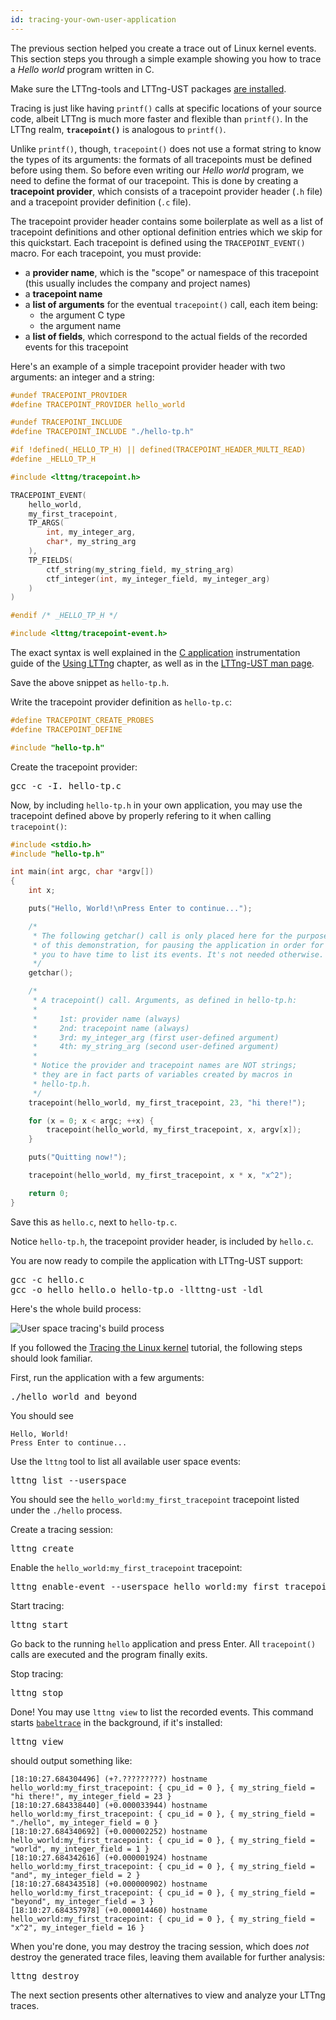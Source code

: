 ```yaml
---
id: tracing-your-own-user-application
---
```


The previous section helped you create a trace out of Linux kernel events.
This section steps you through a simple example showing you how to trace
a _Hello world_ program written in C.

Make sure the LTTng-tools and LTTng-UST packages
[are installed](#doc-installing-lttng).

Tracing is just like having `printf()` calls at specific locations of
your source code, albeit LTTng is much more faster and flexible than
`printf()`. In the LTTng realm, **`tracepoint()`** is analogous to
`printf()`.

Unlike `printf()`, though, `tracepoint()` does not use a format string to
know the types of its arguments: the formats of all tracepoints must be
defined before using them. So before even writing our _Hello world_ program,
we need to define the format of our tracepoint. This is done by creating a
**tracepoint provider**, which consists of a tracepoint provider header
(`.h` file) and a tracepoint provider definition (`.c` file).

The tracepoint provider header contains some boilerplate as well as a
list of tracepoint definitions and other optional definition entries
which we skip for this quickstart. Each tracepoint is defined using the
`TRACEPOINT_EVENT()` macro. For each tracepoint, you must provide:

  * a **provider name**, which is the "scope" or namespace of this
    tracepoint (this usually includes the company and project names)
  * a **tracepoint name**
  * a **list of arguments** for the eventual `tracepoint()` call, each
    item being:
    * the argument C type
    * the argument name
  * a **list of fields**, which correspond to the actual fields of the
    recorded events for this tracepoint

Here's an example of a simple tracepoint provider header with two
arguments: an integer and a string:

~~~ c
#undef TRACEPOINT_PROVIDER
#define TRACEPOINT_PROVIDER hello_world

#undef TRACEPOINT_INCLUDE
#define TRACEPOINT_INCLUDE "./hello-tp.h"

#if !defined(_HELLO_TP_H) || defined(TRACEPOINT_HEADER_MULTI_READ)
#define _HELLO_TP_H

#include <lttng/tracepoint.h>

TRACEPOINT_EVENT(
    hello_world,
    my_first_tracepoint,
    TP_ARGS(
        int, my_integer_arg,
        char*, my_string_arg
    ),
    TP_FIELDS(
        ctf_string(my_string_field, my_string_arg)
        ctf_integer(int, my_integer_field, my_integer_arg)
    )
)

#endif /* _HELLO_TP_H */

#include <lttng/tracepoint-event.h>
~~~

The exact syntax is well explained in the
[C application](#doc-c-application) instrumentation guide of the
[Using LTTng](#doc-using-lttng) chapter, as well as in the
<a href="/man/3/lttng-ust" class="ext">LTTng-UST man page</a>.

Save the above snippet as `hello-tp.h`.

Write the tracepoint provider definition as `hello-tp.c`:

~~~ c
#define TRACEPOINT_CREATE_PROBES
#define TRACEPOINT_DEFINE

#include "hello-tp.h"
~~~

Create the tracepoint provider:

<pre class="term">
gcc -c -I. hello-tp.c
</pre>

Now, by including `hello-tp.h` in your own application, you may use the
tracepoint defined above by properly refering to it when calling
`tracepoint()`:

~~~ c
#include <stdio.h>
#include "hello-tp.h"

int main(int argc, char *argv[])
{
    int x;

    puts("Hello, World!\nPress Enter to continue...");

    /*
     * The following getchar() call is only placed here for the purpose
     * of this demonstration, for pausing the application in order for
     * you to have time to list its events. It's not needed otherwise.
     */
    getchar();

    /*
     * A tracepoint() call. Arguments, as defined in hello-tp.h:
     *
     *     1st: provider name (always)
     *     2nd: tracepoint name (always)
     *     3rd: my_integer_arg (first user-defined argument)
     *     4th: my_string_arg (second user-defined argument)
     *
     * Notice the provider and tracepoint names are NOT strings;
     * they are in fact parts of variables created by macros in
     * hello-tp.h.
     */
    tracepoint(hello_world, my_first_tracepoint, 23, "hi there!");

    for (x = 0; x < argc; ++x) {
        tracepoint(hello_world, my_first_tracepoint, x, argv[x]);
    }

    puts("Quitting now!");

    tracepoint(hello_world, my_first_tracepoint, x * x, "x^2");

    return 0;
}
~~~

Save this as `hello.c`, next to `hello-tp.c`.

Notice `hello-tp.h`, the tracepoint provider header, is included
by `hello.c`.

You are now ready to compile the application with LTTng-UST support:

<pre class="term">
gcc -c hello.c
gcc -o hello hello.o hello-tp.o -llttng-ust -ldl</strong>
</pre>

Here's the whole build process:

<div class="img img-100">
<img src="/images/docs26/ust-flow.png" alt="User space tracing's build process">
</div>

If you followed the
[Tracing the Linux kernel](#doc-tracing-the-linux-kernel) tutorial, the
following steps should look familiar.

First, run the application with a few arguments:

<pre class="term">
./hello world and beyond
</pre>

You should see

~~~ text
Hello, World!
Press Enter to continue...
~~~

Use the `lttng` tool to list all available user space events:

<pre class="term">
lttng list --userspace
</pre>

You should see the `hello_world:my_first_tracepoint` tracepoint listed
under the `./hello` process.

Create a tracing session:

<pre class="term">
lttng create
</pre>

Enable the `hello_world:my_first_tracepoint` tracepoint:

<pre class="term">
lttng enable-event --userspace hello_world:my_first_tracepoint
</pre>

Start tracing:

<pre class="term">
lttng start
</pre>

Go back to the running `hello` application and press Enter. All `tracepoint()`
calls are executed and the program finally exits.

Stop tracing:

<pre class="term">
lttng stop
</pre>

Done! You may use `lttng view` to list the recorded events. This command
starts
<a href="http://diamon.org/babeltrace" class="ext"><code>babeltrace</code></a>
in the background, if it's installed:

<pre class="term">
lttng view
</pre>

should output something like:

~~~ text
[18:10:27.684304496] (+?.?????????) hostname hello_world:my_first_tracepoint: { cpu_id = 0 }, { my_string_field = "hi there!", my_integer_field = 23 }
[18:10:27.684338440] (+0.000033944) hostname hello_world:my_first_tracepoint: { cpu_id = 0 }, { my_string_field = "./hello", my_integer_field = 0 }
[18:10:27.684340692] (+0.000002252) hostname hello_world:my_first_tracepoint: { cpu_id = 0 }, { my_string_field = "world", my_integer_field = 1 }
[18:10:27.684342616] (+0.000001924) hostname hello_world:my_first_tracepoint: { cpu_id = 0 }, { my_string_field = "and", my_integer_field = 2 }
[18:10:27.684343518] (+0.000000902) hostname hello_world:my_first_tracepoint: { cpu_id = 0 }, { my_string_field = "beyond", my_integer_field = 3 }
[18:10:27.684357978] (+0.000014460) hostname hello_world:my_first_tracepoint: { cpu_id = 0 }, { my_string_field = "x^2", my_integer_field = 16 }
~~~

When you're done, you may destroy the tracing session, which does _not_
destroy the generated trace files, leaving them available for further
analysis:

<pre class="term">
lttng destroy
</pre>

The next section presents other alternatives to view and analyze your
LTTng traces.
